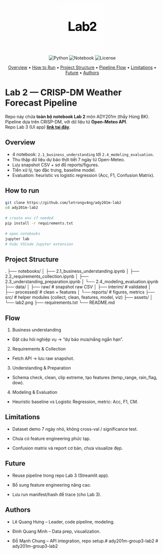 <p align="center">
  <img src="assets/lab2.png" alt="Lab2 Pipeline" width="150"/>
</p>

<p align="center">
  <img src="https://img.shields.io/badge/python-3.10%2B-blue" alt="Python">
  <img src="https://img.shields.io/badge/Notebook-Jupyter-orange" alt="Notebook">
  <img src="https://img.shields.io/badge/license-MIT-green" alt="License">
</p>

<p align="center">
  <a href="#overview">Overview</a> •
  <a href="#how-to-run">How&nbsp;to&nbsp;Run</a> •
  <a href="#project-structure">Project&nbsp;Structure</a> •
  <a href="#flow">Pipeline&nbsp;Flow</a> •
  <a href="#limitations">Limitations</a> •
  <a href="#future">Future</a> •
  <a href="#authors">Authors</a>
</p>

# Lab 2 — CRISP-DM Weather Forecast Pipeline

Repo này chứa **toàn bộ notebook Lab 2** môn ADY201m (thầy Hùng BK).  
Pipeline dựa trên CRISP-DM, với dữ liệu từ **Open-Meteo API**.  
Repo Lab 3 (UI app) **[link tại đây](https://github.com/letrongv4ng/ady201m-group3)**.

## Overview
- 4 notebook: `2.1_business_understanding` tới `2.4_modeling_evaluation`.
- Thu thập dữ liệu dự báo thời tiết 7 ngày từ Open-Meteo.
- Lưu snapshot CSV + sơ đồ reports/figures.
- Tiền xử lý, tạo đặc trưng, baseline model.
- Evaluation: heuristic vs logistic regression (Acc, F1, Confusion Matrix).

## How to run
```bash
git clone https://github.com/letrongv4ng/ady201m-lab2
cd ady201m-lab2

# create env if needed
pip install -r requirements.txt

# open notebooks
jupyter lab
# hoặc VSCode Jupyter extension
```

## Project Structure
.
├── notebooks/
│   ├── 2.1_business_understanding.ipynb
│   ├── 2.2_requirements_collection.ipynb
│   ├── 2.3_understanding_preparation.ipynb
│   └── 2.4_modeling_evaluation.ipynb
├── data/
│   ├── raw/          # snapshot raw CSV
│   ├── interim/      # validated
│   ├── processed/    # clean + features
│   └── reports/      # figures, metrics
├── src/              # helper modules (collect, clean, features, model, viz)
├── assets/
│   └── lab2.png
├── requirements.txt
└── README.md
## Flow

1. Business understanding
- Đặt câu hỏi nghiệp vụ → “dự báo mưa/nắng ngắn hạn”.

2. Requirements & Collection
- Fetch API → lưu raw snapshot.

3. Understanding & Preparation
- Schema check, clean, clip extreme, tạo features (temp_range, rain_flag, dow).

4. Modeling & Evaluation
- Heuristic baseline vs Logistic Regression, metric: Acc, F1, CM.

## Limitations

- Dataset demo 7 ngày nhỏ, không cross-val / significance test.

- Chưa có feature engineering phức tạp.

- Confusion matrix và report cơ bản, chưa visualize đẹp.

## Future

- Reuse pipeline trong repo Lab 3 (Streamlit app).

- Bổ sung feature engineering nâng cao.

- Lưu run manifest/hash để trace (cho Lab 3).

## Authors

- Lê Quang Hưng – Leader, code pipeline, modeling.

- Đinh Quang Minh – Data prep, visualization.

- Đỗ Mạnh Chung – API integration, repo setup.#   a d y 2 0 1 m - g r o u p 3 - l a b 2 
 
 #   a d y 2 0 1 m - g r o u p 3 - l a b 2 
 
 
